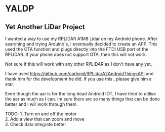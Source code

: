 # YALDP


Yet Another LiDar Project
-------------------------

I wanted a way to use my RPLIDAR A1M8 Lidar on my Android phone. After searching and trying Arduino's, I eventually decided to create an APP.
This used the OTA function and plugs directly into the FTDI USB port of the RPLIDAR. If your phone does not support OTA, then this will not work.


Not sure if this will work with any other RPLIDAR as I don't have any yet.

I have used https://github.com/carlemil/RPLidarA2AndroidThingsAPI and thank him for the development he did. If you use this , please give him a star.

Even though the aar is for the long dead Android IOT, I have tried to utilise the aar as much as I can.
Im sure there are so many things that can be done better and I will work through them.

TODO:
    1. Turn on and off the motor\
    2. Add a view that can zoom and move\
    3. Check data integrate better